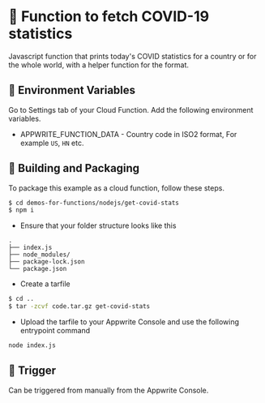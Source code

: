 # 🦠 Function to fetch COVID-19 statistics
Javascript function that prints today's COVID statistics for a country or for the whole world, with a helper function for the format.

## 📝 Environment Variables
Go to Settings tab of your Cloud Function. Add the following environment variables.
- APPWRITE_FUNCTION_DATA - Country code in ISO2 format, For example `US`, `HN` etc.


## 🚀 Building and Packaging

To package this example as a cloud function, follow these steps.

```bash
$ cd demos-for-functions/nodejs/get-covid-stats
$ npm i
```

* Ensure that your folder structure looks like this 
```
.
├── index.js
├── node_modules/
├── package-lock.json
└── package.json
```

* Create a tarfile

```bash
$ cd ..
$ tar -zcvf code.tar.gz get-covid-stats
```

* Upload the tarfile to your Appwrite Console and use the following entrypoint command

```bash
node index.js
```
## 🎯 Trigger
Can be triggered from manually from the Appwrite Console.
